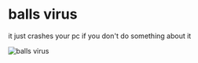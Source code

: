 # balls virus
it just crashes your pc if you don't do something about it

![balls virus](https://cdn.discordapp.com/attachments/760223418968047629/821373219856580618/cc3104f9db311a06af8a1af7df4417ea.png)

